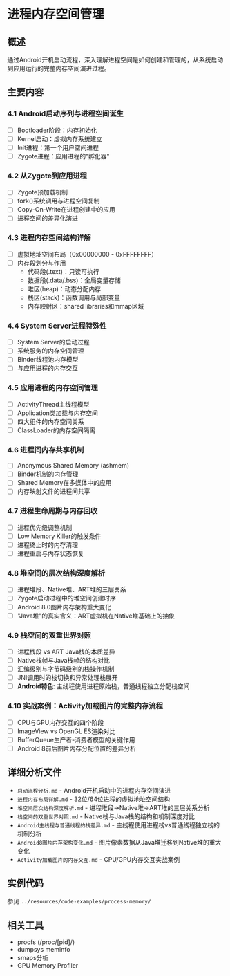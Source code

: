 # 进程内存空间管理

## 概述
通过Android开机启动流程，深入理解进程空间是如何创建和管理的，从系统启动到应用运行的完整内存空间演进过程。

## 主要内容

### 4.1 Android启动序列与进程空间诞生
- [ ] Bootloader阶段：内存初始化
- [ ] Kernel启动：虚拟内存系统建立
- [ ] Init进程：第一个用户空间进程
- [ ] Zygote进程：应用进程的"孵化器"

### 4.2 从Zygote到应用进程
- [ ] Zygote预加载机制
- [ ] fork()系统调用与进程空间复制
- [ ] Copy-On-Write在进程创建中的应用
- [ ] 进程空间的差异化演进

### 4.3 进程内存空间结构详解
- [ ] 虚拟地址空间布局（0x00000000 - 0xFFFFFFFF）
- [ ] 内存段划分与作用
  - 代码段(.text)：只读可执行
  - 数据段(.data/.bss)：全局变量存储
  - 堆区(heap)：动态分配内存
  - 栈区(stack)：函数调用与局部变量
  - 内存映射区：shared libraries和mmap区域

### 4.4 System Server进程特殊性
- [ ] System Server的启动过程
- [ ] 系统服务的内存空间管理
- [ ] Binder线程池内存模型
- [ ] 与应用进程的内存交互

### 4.5 应用进程的内存空间管理
- [ ] ActivityThread主线程模型
- [ ] Application类加载与内存空间
- [ ] 四大组件的内存空间关系
- [ ] ClassLoader的内存空间隔离

### 4.6 进程间内存共享机制
- [ ] Anonymous Shared Memory (ashmem)
- [ ] Binder机制的内存管理
- [ ] Shared Memory在多媒体中的应用
- [ ] 内存映射文件的进程间共享

### 4.7 进程生命周期与内存回收
- [ ] 进程优先级调整机制
- [ ] Low Memory Killer的触发条件
- [ ] 进程终止时的内存清理
- [ ] 进程重启与内存状态恢复

### 4.8 堆空间的层次结构深度解析
- [ ] 进程堆段、Native堆、ART堆的三层关系
- [ ] Zygote启动过程中的堆空间创建时序
- [ ] Android 8.0图片内存架构重大变化
- [ ] "Java堆"的真实含义：ART虚拟机在Native堆基础上的抽象

### 4.9 栈空间的双重世界对照
- [ ] 进程栈段 vs ART Java栈的本质差异
- [ ] Native栈帧与Java栈帧的结构对比
- [ ] 汇编级别与字节码级别的栈操作机制
- [ ] JNI调用时的栈切换和异常处理栈展开
- [ ] **Android特色**: 主线程使用进程原始栈，普通线程独立分配栈空间

### 4.10 实战案例：Activity加载图片的完整内存流程
- [ ] CPU与GPU内存交互的四个阶段
- [ ] ImageView vs OpenGL ES渲染对比
- [ ] BufferQueue生产者-消费者模型的关键作用
- [ ] Android 8前后图片内存分配位置的差异分析

## 详细分析文件
- `启动流程分析.md` - Android开机启动中的进程内存空间演进
- `进程内存布局详解.md` - 32位/64位进程的虚拟地址空间结构
- `堆空间层次结构深度解析.md` - 进程堆段→Native堆→ART堆的三层关系分析
- `栈空间的双重世界对照.md` - Native栈与Java栈的结构和机制深度对比
- `Android主线程与普通线程的栈差异.md` - 主线程使用进程栈vs普通线程独立栈的机制分析
- `Android8图片内存架构变化.md` - 图片像素数据从Java堆迁移到Native堆的重大变化
- `Activity加载图片的内存交互.md` - CPU/GPU内存交互实战案例

## 实例代码
参见 `../resources/code-examples/process-memory/`

## 相关工具
- procfs (/proc/[pid]/)
- dumpsys meminfo
- smaps分析
- GPU Memory Profiler